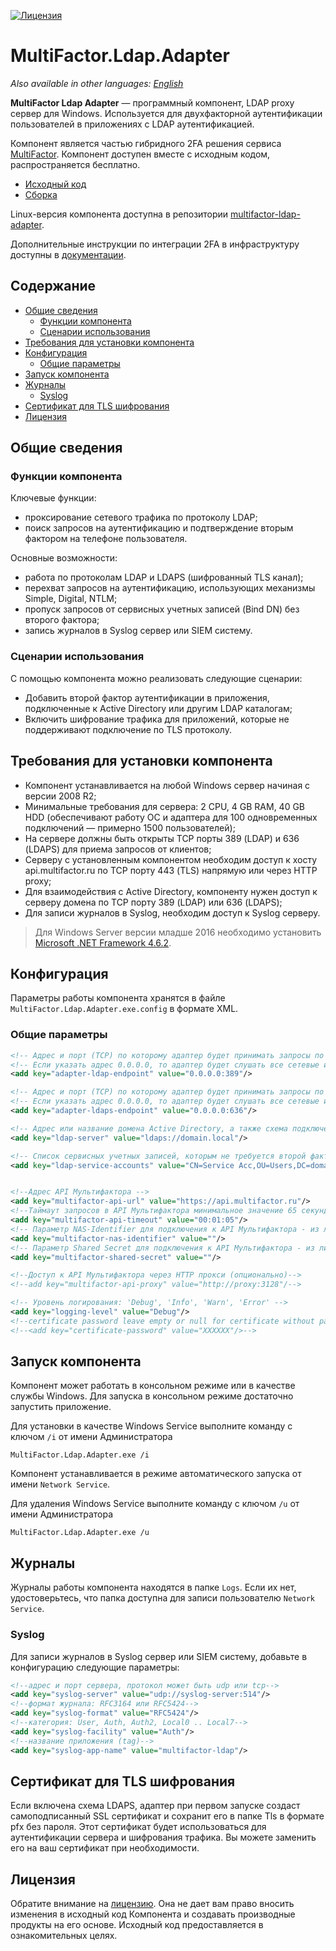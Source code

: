 [![Лицензия](https://img.shields.io/badge/license-view-orange)](LICENSE.ru.md)

# MultiFactor.Ldap.Adapter

_Also available in other languages: [English](README.md)_

**MultiFactor Ldap Adapter** &mdash; программный компонент, LDAP proxy сервер для Windows. Используется для двухфакторной аутентификации пользователей в приложениях с LDAP аутентификацией.

Компонент является частью гибридного 2FA решения сервиса <a href="https://multifactor.ru/" target="_blank">MultiFactor</a>. Компонент доступен вместе с исходным кодом, распространяется бесплатно.

* <a href="https://github.com/MultifactorLab/MultiFactor.Ldap.Adapter" target="_blank">Исходный код</a>
* <a href="https://github.com/MultifactorLab/MultiFactor.Ldap.Adapter/releases" target="_blank">Сборка</a>

Linux-версия компонента доступна в репозитории <a href="https://github.com/MultifactorLab/multifactor-ldap-adapter" target="_blank">multifactor-ldap-adapter</a>.

Дополнительные инструкции по интеграции 2FA в инфраструктуру доступны в <a href="https://multifactor.ru/docs/ldap-adapter/windows/" target="_blank">документации</a>.

## Содержание

- [Общие сведения](#общие-сведения)
  - [Функции компонента](#функции-компонента)
  - [Сценарии использования](#сценарии-использования)
- [Требования для установки компонента](#требования-для-установки-компонента)
- [Конфигурация](#конфигурация)
  - [Общие параметры](#общие-параметры)
- [Запуск компонента](#запуск-компонента)
- [Журналы](#журналы)
  - [Syslog](#syslog)
- [Сертификат для TLS шифрования](#сертификат-для-tls-шифрования)
- [Лицензия](#лицензия)

## Общие сведения

### Функции компонента

Ключевые функции:

- проксирование сетевого трафика по протоколу LDAP;
- поиск запросов на аутентификацию и подтверждение вторым фактором на телефоне пользователя.

Основные возможности:

- работа по протоколам LDAP и LDAPS (шифрованный TLS канал);
- перехват запросов на аутентификацию, использующих механизмы Simple, Digital, NTLM;
- пропуск запросов от сервисных учетных записей (Bind DN) без второго фактора;
- запись журналов в Syslog сервер или SIEM систему.

### Сценарии использования

С помощью компонента можно реализовать следующие сценарии:

* Добавить второй фактор аутентификации в приложения, подключенные к Active Directory или другим LDAP каталогам;
* Включить шифрование трафика для приложений, которые не поддерживают подключение по TLS протоколу.

## Требования для установки компонента

- Компонент устанавливается на любой Windows сервер начиная с версии 2008 R2;
- Минимальные требования для сервера: 2 CPU, 4 GB RAM, 40 GB HDD (обеспечивают работу ОС и адаптера для 100 одновременных подключений &mdash; примерно 1500 пользователей);
- На сервере должны быть открыты TCP порты 389 (LDAP) и 636 (LDAPS) для приема запросов от клиентов;
- Серверу с установленным компонентом необходим доступ к хосту api.multifactor.ru по TCP порту 443 (TLS) напрямую или через HTTP proxy;
- Для взаимодействия с Active Directory, компоненту нужен доступ к серверу домена по TCP порту 389 (LDAP) или 636 (LDAPS);
- Для записи журналов в Syslog, необходим доступ к Syslog серверу.
> Для Windows Server версии младше 2016 необходимо установить <a href="https://www.microsoft.com/en-US/download/details.aspx?id=53344" target="_blank">Microsoft .NET Framework 4.6.2</a>.

## Конфигурация

Параметры работы компонента хранятся в файле ```MultiFactor.Ldap.Adapter.exe.config``` в формате XML.

### Общие параметры
```xml
<!-- Адрес и порт (TCP) по которому адаптер будет принимать запросы по протоколу LDAP -->
<!-- Если указать адрес 0.0.0.0, то адаптер будет слушать все сетевые интерфейсы-->
<add key="adapter-ldap-endpoint" value="0.0.0.0:389"/>

<!-- Адрес и порт (TCP) по которому адаптер будет принимать запросы по зашифрованному протоколу LDAPS -->
<!-- Если указать адрес 0.0.0.0, то адаптер будет слушать все сетевые интерфейсы-->
<add key="adapter-ldaps-endpoint" value="0.0.0.0:636"/>

<!-- Адрес или название домена Active Directory, а также схема подключения ldap или ldaps -->
<add key="ldap-server" value="ldaps://domain.local"/>

<!-- Список сервисных учетных записей, которым не требуется второй фактор, перечисленные через точку с запятой -->
<add key="ldap-service-accounts" value="CN=Service Acc,OU=Users,DC=domain,DC=local"/>


<!--Адрес API Мультифактора -->
<add key="multifactor-api-url" value="https://api.multifactor.ru"/>
<!--Таймаут запросов в API Мультифактора минимальное значение 65 секунд -->
<add key="multifactor-api-timeout" value="00:01:05"/>
<!-- Параметр NAS-Identifier для подключения к API Мультифактора - из личного кабинета -->
<add key="multifactor-nas-identifier" value=""/>
<!-- Параметр Shared Secret для подключения к API Мультифактора - из личного кабинета -->
<add key="multifactor-shared-secret" value=""/>

<!--Доступ к API Мультифактора через HTTP прокси (опционально)-->
<!--add key="multifactor-api-proxy" value="http://proxy:3128"/-->

<!-- Уровень логирования: 'Debug', 'Info', 'Warn', 'Error' -->
<add key="logging-level" value="Debug"/>
<!--certificate password leave empty or null for certificate without password-->
<!--<add key="certificate-password" value="XXXXXX"/>-->
```

## Запуск компонента

Компонент может работать в консольном режиме или в качестве службы Windows. Для запуска в консольном режиме достаточно запустить приложение.

Для установки в качестве Windows Service выполните команду с ключом ```/i``` от имени Администратора
```shell
MultiFactor.Ldap.Adapter.exe /i
```
Компонент устанавливается в режиме автоматического запуска от имени ```Network Service```.

Для удаления Windows Service выполните команду с ключом ```/u``` от имени Администратора
```shell
MultiFactor.Ldap.Adapter.exe /u
```

## Журналы

Журналы работы компонента находятся в папке ```Logs```. Если их нет, удостоверьтесь, что папка доступна для записи пользователю ```Network Service```.

### Syslog

Для записи журналов в Syslog сервер или SIEM систему, добавьте в конфигурацию следующие параметры:

```xml
<!--адрес и порт сервера, протокол может быть udp или tcp-->
<add key="syslog-server" value="udp://syslog-server:514"/>
<!--формат журнала: RFC3164 или RFC5424-->
<add key="syslog-format" value="RFC5424"/>
<!--категория: User, Auth, Auth2, Local0 .. Local7-->
<add key="syslog-facility" value="Auth"/>
<!--название приложения (tag)-->
<add key="syslog-app-name" value="multifactor-ldap"/>
```

## Сертификат для TLS шифрования

Если включена схема LDAPS, адаптер при первом запуске создаст самоподписанный SSL сертификат и сохранит его в папке Tls в формате pfx без пароля.
Этот сертификат будет использоваться для аутентификации сервера и шифрования трафика. Вы можете заменить его на ваш сертификат при необходимости.

## Лицензия

Обратите внимание на [лицензию](LICENSE.ru.md). Она не дает вам право вносить изменения в исходный код Компонента и создавать производные продукты на его основе. Исходный код предоставляется в ознакомительных целях.
